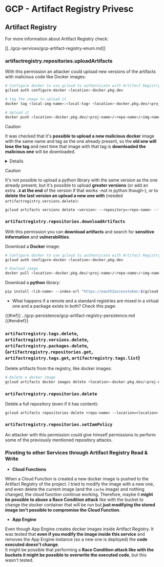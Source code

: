 # GCP - Artifact Registry Privesc

## Artifact Registry

For more information about Artifact Registry check:

[[../gcp-services/gcp-artifact-registry-enum.md]]

### artifactregistry.repositories.uploadArtifacts

With this permission an attacker could upload new versions of the artifacts with malicious code like Docker images:

```bash
# Configure docker to use gcloud to authenticate with Artifact Registry
gcloud auth configure-docker <location>-docker.pkg.dev

# tag the image to upload it
docker tag <local-img-name>:<local-tag> <location>-docker.pkg.dev/<proj-name>/<repo-name>/<img-name>:<tag>

# Upload it
docker push <location>-docker.pkg.dev/<proj-name>/<repo-name>/<img-name>:<tag>
```

> [!CAUTION]
> It was checked that it's **possible to upload a new malicious docker** image with the same name and tag as the one already present, so the **old one will lose the tag** and next time that image with that tag is **downloaded the malicious one** will be downloaded.

<details>

**Upload a Python library**

**Start by creating the library to upload** (if you can download the latest version from the registry you can avoid this step):

1.  **Set up your project structure**:

    - Create a new directory for your library, e.g., `hello_world_library`.
    - Inside this directory, create another directory with your package name, e.g., `hello_world`.
    - Inside your package directory, create an `__init__.py` file. This file can be empty or can contain initializations for your package.

    ```bash
    mkdir hello_world_library
    cd hello_world_library
    mkdir hello_world
    touch hello_world/__init__.py
    ```

2.  **Write your library code**:

    - Inside the `hello_world` directory, create a new Python file for your module, e.g., `greet.py`.
    - Write your "Hello, World!" function:

    ```python
    # hello_world/greet.py
    def say_hello():
        return "Hello, World!"
    ```

3.  **Create a `setup.py` file**:

    - In the root of your `hello_world_library` directory, create a `setup.py` file.
    - This file contains metadata about your library and tells Python how to install it.

    ```python
    # setup.py
    from setuptools import setup, find_packages

    setup(
        name='hello_world',
        version='0.1',
        packages=find_packages(),
        install_requires=[
            # Any dependencies your library needs
        ],
    )
    ```

**Now, lets upload the library:**

1.  **Build your package**:

    - From the root of your `hello_world_library` directory, run:

    ```sh
    python3 setup.py sdist bdist_wheel
    ```

2.  **Configure authentication for twine** (used to upload your package):
    - Ensure you have `twine` installed (`pip install twine`).
    - Use `gcloud` to configure credentials:

````
```sh
twine upload --username 'oauth2accesstoken' --password "$(gcloud auth print-access-token)" --repository-url https://<location>-python.pkg.dev/<project-id>/<repo-name>/ dist/*
```
````

3. **Clean the build**

```bash
rm -rf dist build hello_world.egg-info
```

</details>

> [!CAUTION]
> It's not possible to upload a python library with the same version as the one already present, but it's possible to upload **greater versions** (or add an extra **`.0` at the end** of the version if that works -not in python though-), or to **delete the last version an upload a new one with** (needed `artifactregistry.versions.delete)`**:**
>
> ```sh
> gcloud artifacts versions delete <version> --repository=<repo-name> --location=<location> --package=<lib-name>
> ```

### `artifactregistry.repositories.downloadArtifacts`

With this permission you can **download artifacts** and search for **sensitive information** and **vulnerabilities**.

Download a **Docker** image:

```sh
# Configure docker to use gcloud to authenticate with Artifact Registry
gcloud auth configure-docker <location>-docker.pkg.dev

# Dowload image
docker pull <location>-docker.pkg.dev/<proj-name>/<repo-name>/<img-name>:<tag>
```

Download a **python** library:

```bash
pip install <lib-name> --index-url "https://oauth2accesstoken:$(gcloud auth print-access-token)@<location>-python.pkg.dev/<project-id>/<repo-name>/simple/" --trusted-host <location>-python.pkg.dev --no-cache-dir
```

- What happens if a remote and a standard registries are mixed in a virtual one and a package exists in both? Check this page:

{{#ref}}
../gcp-persistence/gcp-artifact-registry-persistence.md
{{#endref}}

### `artifactregistry.tags.delete`, `artifactregistry.versions.delete`, `artifactregistry.packages.delete`, (`artifactregistry.repositories.get`, `artifactregistry.tags.get`, `artifactregistry.tags.list`)

Delete artifacts from the registry, like docker images:

```bash
# Delete a docker image
gcloud artifacts docker images delete <location>-docker.pkg.dev/<proj-name>/<repo-name>/<img-name>:<tag>
```

### `artifactregistry.repositories.delete`

Detele a full repository (even if it has content):

```
gcloud artifacts repositories delete <repo-name> --location=<location>
```

### `artifactregistry.repositories.setIamPolicy`

An attacker with this permission could give himself permissions to perform some of the previously mentioned repository attacks.

### Pivoting to other Services through Artifact Registry Read & Write

- **Cloud Functions**

When a Cloud Function is created a new docker image is pushed to the Artifact Registry of the project. I tried to modify the image with a new one, and even delete the current image (and the `cache` image) and nothing changed, the cloud function continue working. Therefore, maybe it **might be possible to abuse a Race Condition attack** like with the bucket to change the docker container that will be run but **just modifying the stored image isn't possible to compromise the Cloud Function**.

- **App Engine**

Even though App Engine creates docker images inside Artifact Registry. It was tested that **even if you modify the image inside this service** and removes the App Engine instance (so a new one is deployed) the **code executed doesn't change**.\
It might be possible that performing a **Race Condition attack like with the buckets it might be possible to overwrite the executed code**, but this wasn't tested.

